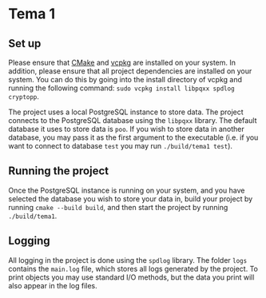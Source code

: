 # Tema 1

## Set up

Please ensure that [CMake](https://cmake.org) and [vcpkg](https://vcpkg.io/en/) are installed on your system. In addition, please ensure that all project dependencies are installed on your system. You can do this by going into the install directory of vcpkg and running the following command: `sudo vcpkg install libpqxx spdlog cryptopp`.

The project uses a local PostgreSQL instance to store data. The project connects to the PostgreSQL database using the `libpqxx` library. The default database it uses to store data is `poo`. If you wish to store data in another database, you may pass it as the first argument to the executable (i.e. if you want to connect to database `test` you may run `./build/tema1 test`).

## Running the project
Once the PostgreSQL instance is running on your system, and you have selected the database you wish to store your data in, build your project by running `cmake --build build`, and then start the project by running `./build/tema1`.

## Logging
All logging in the project is done using the `spdlog` library. The folder `logs` contains the `main.log` file, which stores all logs generated by the project. To print objects you may use standard I/O methods, but the data you print will also appear in the log files.